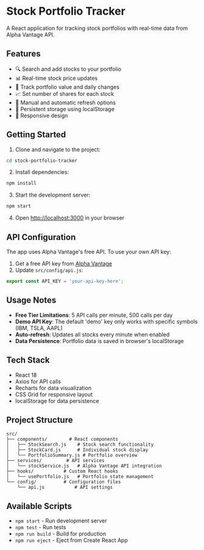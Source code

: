 # Stock Portfolio Tracker

A React application for tracking stock portfolios with real-time data from Alpha Vantage API.

## Features

- 🔍 Search and add stocks to your portfolio
- 📊 Real-time stock price updates
- 💼 Track portfolio value and daily changes
- 📈 Set number of shares for each stock
- 🔄 Manual and automatic refresh options
- 💾 Persistent storage using localStorage
- 📱 Responsive design

## Getting Started

1. Clone and navigate to the project:
```bash
cd stock-portfolio-tracker
```

2. Install dependencies:
```bash
npm install
```

3. Start the development server:
```bash
npm start
```

4. Open [http://localhost:3000](http://localhost:3000) in your browser

## API Configuration

The app uses Alpha Vantage's free API. To use your own API key:

1. Get a free API key from [Alpha Vantage](https://www.alphavantage.co/support/#api-key)
2. Update `src/config/api.js`:
```javascript
export const API_KEY = 'your-api-key-here';
```

## Usage Notes

- **Free Tier Limitations**: 5 API calls per minute, 500 calls per day
- **Demo API Key**: The default 'demo' key only works with specific symbols (IBM, TSLA, AAPL)
- **Auto-refresh**: Updates all stocks every minute when enabled
- **Data Persistence**: Portfolio data is saved in browser's localStorage

## Tech Stack

- React 18
- Axios for API calls
- Recharts for data visualization
- CSS Grid for responsive layout
- localStorage for data persistence

## Project Structure

```
src/
├── components/        # React components
│   ├── StockSearch.js    # Stock search functionality
│   ├── StockCard.js      # Individual stock display
│   └── PortfolioSummary.js # Portfolio overview
├── services/         # API services
│   └── stockService.js   # Alpha Vantage API integration
├── hooks/           # Custom React hooks
│   └── usePortfolio.js   # Portfolio state management
└── config/          # Configuration files
    └── api.js           # API settings
```

## Available Scripts

- `npm start` - Run development server
- `npm test` - Run tests
- `npm run build` - Build for production
- `npm run eject` - Eject from Create React App